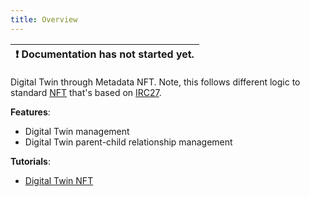 ```yaml
---
title: Overview
---
```


| :exclamation:  Documentation has not started yet. |
|-------------------------------------------------- |

Digital Twin through Metadata NFT. Note, this follows different logic to standard [NFT](../nft/overview.md) that's based on [IRC27](https://github.com/iotaledger/tips/blob/main/tips/TIP-0027/tip-0027.md).

__Features__: 
- Digital Twin management
- Digital Twin parent-child relationship management
<!-- 
- Mint parent NFT and record metadata
- Update Metadata
- Mint child NFT and record metadata
- Update child NFT and record metadata -->

__Tutorials__: 
- [Digital Twin NFT](https://github.com/build-5/build5-otr-examples/edit/master/src/examples/metadata_nft/TUTORIAL.md)